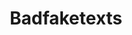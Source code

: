 ---
title: Badfaketexts
crosslinks:
- GoodFakeTexts
- ComedyCemetery
- livven
- DeepFriedMemes
- emojipasta
- ComedyNecrophilia
- NotHowDrugsWork
- coaxedintoasnafu
- goodfaketexts
- ChargeYourPhone
- comedynecromancy
- shitpost
- unexpectedjihad
- nothingeverhappens
- ThePack
- theydidthemath
- tifu
- AliensAmongUs
- me_irl
- ChoosingBeggars
---